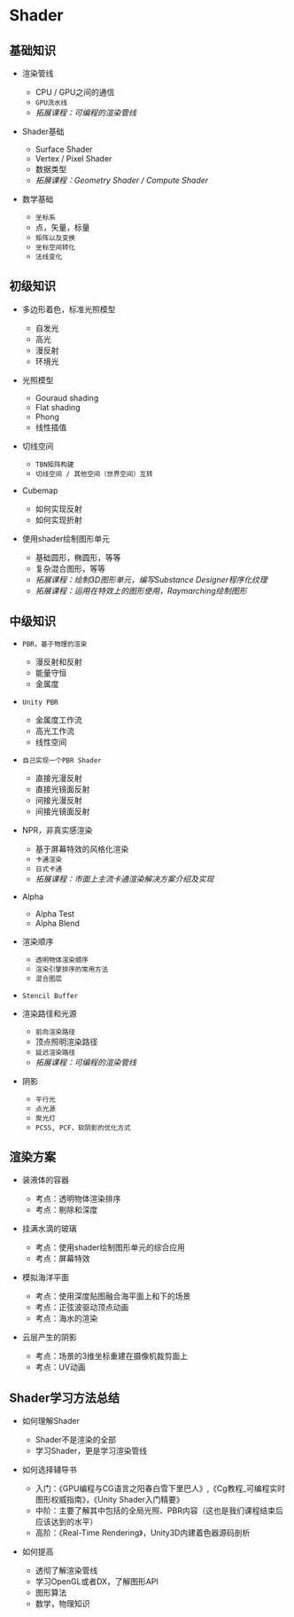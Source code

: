 # Shader
## 基础知识
* 渲染管线
  * CPU / GPU之间的通信
  * `GPU流水线`
  * *拓展课程：可编程的渲染管线*

* Shader基础
  * Surface Shader
  * Vertex / Pixel Shader
  * 数据类型
  * *拓展课程：Geometry Shader / Compute Shader*

* 数学基础
  * `坐标系`
  * 点，矢量，标量
  * `矩阵以及变换`
  * `坐标空间转化`
  * `法线变化`

## 初级知识
* 多边形着色，标准光照模型
  * 自发光
  * 高光
  * 漫反射
  * 环境光

* 光照模型
  * Gouraud shading
  * Flat shading
  * Phong
  * 线性插值

* 切线空间
  * `TBN矩阵构建`
  * `切线空间 / 其他空间（世界空间）互转`

* Cubemap
  * 如何实现反射
  * 如何实现折射


* 使用shader绘制图形单元
  * 基础圆形，椭圆形，等等
  * 复杂混合图形，等等
  * *拓展课程：绘制3D图形单元，编写Substance Designer程序化纹理*
  * *拓展课程：运用在特效上的图形使用，Raymarching绘制图形*
 
## 中级知识
* `PBR，基于物理的渲染`
  * 漫反射和反射
  * 能量守恒
  * 金属度

* `Unity PBR`
  * 金属度工作流
  * 高光工作流
  * 线性空间

* `自己实现一个PBR Shader`
  * 直接光漫反射
  * 直接光镜面反射
  * 间接光漫反射
  * 间接光镜面反射

* NPR，非真实感渲染
  * 基于屏幕特效的风格化渲染
  * `卡通渲染`
  * `日式卡通`
  * *拓展课程：市面上主流卡通渲染解决方案介绍及实现*

* Alpha
  * Alpha Test
  * Alpha Blend

* 渲染顺序
  * `透明物体渲染顺序`
  * `渲染引擎排序的常用方法`
  * `混合图层`
  
* `Stencil Buffer`

* 渲染路径和光源
  * `前向渲染路径`
  * 顶点照明渲染路径
  * `延迟渲染路径`
  * *拓展课程：可编程的渲染管线*

* 阴影
  * `平行光`
  * `点光源`
  * `聚光灯`
  * `PCSS, PCF，软阴影的优化方式`

## 渲染方案
* 装液体的容器
  * 考点：透明物体渲染排序
  * 考点：剔除和深度

* 挂满水滴的玻璃
  * 考点：使用shader绘制图形单元的综合应用
  * 考点：屏幕特效

* 模拟海洋平面
  * 考点：使用深度贴图融合海平面上和下的场景
  * 考点：正弦波驱动顶点动画
  * 考点：海水的渲染

* 云层产生的阴影
  * 考点：场景的3维坐标重建在摄像机裁剪面上
  * 考点：UV动画

## Shader学习方法总结
* 如何理解Shader
  * Shader不是渲染的全部
  * 学习Shader，更是学习渲染管线

* 如何选择辅导书
  * 入门：《GPU编程与CG语言之阳春白雪下里巴人》,《Cg教程_可编程实时图形权威指南》，《Unity Shader入门精要》
  * 中阶：主要了解其中包括的全局光照、PBR内容（这也是我们课程结束后应该达到的水平）
  * 高阶：《Real-Time Rendering》，Unity3D内建着色器源码剖析

* 如何提高
  * 透彻了解渲染管线
  * 学习OpenGL或者DX，了解图形API
  * 图形算法
  * 数学，物理知识



